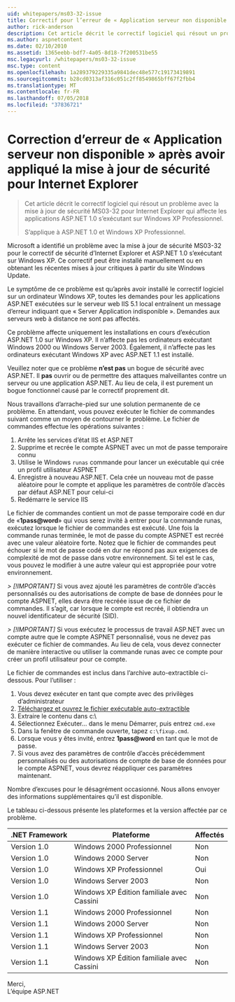 ```yaml
---
uid: whitepapers/ms03-32-issue
title: Correctif pour l’erreur de « Application serveur non disponible » après avoir appliqué la mise à jour de sécurité pour Internet Explorer | Microsoft Docs
author: rick-anderson
description: Cet article décrit le correctif logiciel qui résout un problème avec la mise à jour de sécurité MS03-32 pour Internet Explorer qui affecte les applications ASP.NET 1.0 en cours d’exécution sur Wi...
ms.author: aspnetcontent
ms.date: 02/10/2010
ms.assetid: 1365eebb-bdf7-4a05-8d18-7f200531be55
msc.legacyurl: /whitepapers/ms03-32-issue
msc.type: content
ms.openlocfilehash: 1a289379229335a9841dec48e577c19173419891
ms.sourcegitcommit: b28cd0313af316c051c2ff8549865bff67f2fbb4
ms.translationtype: MT
ms.contentlocale: fr-FR
ms.lasthandoff: 07/05/2018
ms.locfileid: "37836721"
---
```

<a name="fix-for-server-application-unavailable-error-after-applying-security-update-for-ie"></a>Correction d’erreur de « Application serveur non disponible » après avoir appliqué la mise à jour de sécurité pour Internet Explorer
====================
> Cet article décrit le correctif logiciel qui résout un problème avec la mise à jour de sécurité MS03-32 pour Internet Explorer qui affecte les applications ASP.NET 1.0 s’exécutant sur Windows XP Professionnel.
> 
> S’applique à ASP.NET 1.0 et Windows XP Professionnel.


Microsoft a identifié un problème avec la mise à jour de sécurité MS03-32 pour le correctif de sécurité d’Internet Explorer et ASP.NET 1.0 s’exécutant sur Windows XP. Ce correctif peut être installé manuellement ou en obtenant les récentes mises à jour critiques à partir du site Windows Update.

Le symptôme de ce problème est qu’après avoir installé le correctif logiciel sur un ordinateur Windows XP, toutes les demandes pour les applications ASP.NET exécutées sur le serveur web IIS 5.1 local entraînent un message d’erreur indiquant que « Server Application indisponible ». Demandes aux serveurs web à distance ne sont pas affectés.

Ce problème affecte uniquement les installations en cours d’exécution ASP.NET 1.0 sur Windows XP. Il n’affecte pas les ordinateurs exécutant Windows 2000 ou Windows Server 2003. Également, il n’affecte pas les ordinateurs exécutant Windows XP avec ASP.NET 1.1 est installé.

Veuillez noter que ce problème **n’est pas** un bogue de sécurité avec ASP.NET. Il **pas** ouvrir ou de permettre des attaques malveillantes contre un serveur ou une application ASP.NET. Au lieu de cela, il est purement un bogue fonctionnel causé par le correctif proprement dit.

Nous travaillons d’arrache-pied sur une solution permanente de ce problème. En attendant, vous pouvez exécuter le fichier de commandes suivant comme un moyen de contourner le problème. Le fichier de commandes effectue les opérations suivantes :

1. Arrête les services d’état IIS et ASP.NET
2. Supprime et recrée le compte ASPNET avec un mot de passe temporaire connu
3. Utilise le Windows `runas` commande pour lancer un exécutable qui crée un profil utilisateur ASPNET
4. Enregistre à nouveau ASP.NET. Cela crée un nouveau mot de passe aléatoire pour le compte et applique les paramètres de contrôle d’accès par défaut ASP.NET pour celui-ci
5. Redémarre le service IIS

Le fichier de commandes contient un mot de passe temporaire codé en dur de «<strong>1pass@word</strong>» qui vous serez invité à entrer pour la commande runas, exécutez lorsque le fichier de commandes est exécuté. Une fois la commande runas terminée, le mot de passe du compte ASPNET est recréé avec une valeur aléatoire forte. Notez que le fichier de commandes peut échouer si le mot de passe codé en dur ne répond pas aux exigences de complexité de mot de passe dans votre environnement. Si tel est le cas, vous pouvez le modifier à une autre valeur qui est appropriée pour votre environnement.

*> [!IMPORTANT]* Si vous avez ajouté les paramètres de contrôle d’accès personnalisés ou des autorisations de compte de base de données pour le compte ASPNET, elles devra être recréée issue de ce fichier de commandes. Il s’agit, car lorsque le compte est recréé, il obtiendra un nouvel identificateur de sécurité (SID).

*> [!IMPORTANT]* Si vous exécutez le processus de travail ASP.NET avec un compte autre que le compte ASPNET personnalisé, vous ne devez pas exécuter ce fichier de commandes. Au lieu de cela, vous devez connecter de manière interactive ou utiliser la commande runas avec ce compte pour créer un profil utilisateur pour ce compte.

Le fichier de commandes est inclus dans l’archive auto-extractible ci-dessous. Pour l’utiliser :

1. Vous devez exécuter en tant que compte avec des privilèges d’administrateur
2. [Téléchargez et ouvrez le fichier exécutable auto-extractible](ms03-32-issue/_static/fixup1.exe)
3. Extraire le contenu dans c:\
4. Sélectionnez Exécuter... dans le menu Démarrer, puis entrez `cmd.exe`
5. Dans la fenêtre de commande ouverte, tapez `c:\fixup.cmd`.
6. Lorsque vous y êtes invité, entrez <strong>1pass@word</strong> en tant que le mot de passe.
7. Si vous avez des paramètres de contrôle d’accès précédemment personnalisés ou des autorisations de compte de base de données pour le compte ASPNET, vous devrez réappliquer ces paramètres maintenant.

Nombre d’excuses pour le désagrément occasionné. Nous allons envoyer des informations supplémentaires qu’il est disponible.

Le tableau ci-dessous présente les plateformes et la version affectée par ce problème.

| .NET Framework | Plateforme | Affectés |
| --- | --- | --- |
| Version 1.0 | Windows 2000 Professionnel | Non |
| Version 1.0 | Windows 2000 Server | Non |
| Version 1.0 | Windows XP Professionnel | Oui |
| Version 1.0 | Windows Server 2003 | Non |
| Version 1.0 | Windows XP Édition familiale avec Cassini | Non |
| Version 1.1 | Windows 2000 Professionnel | Non |
| Version 1.1 | Windows 2000 Server | Non |
| Version 1.1 | Windows XP Professionnel | Non |
| Version 1.1 | Windows Server 2003 | Non |
| Version 1.1 | Windows XP Édition familiale avec Cassini | Non |

Merci,   
 L’équipe ASP.NET
